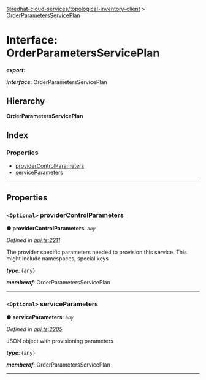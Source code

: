 [@redhat-cloud-services/topological-inventory-client](../README.md) > [OrderParametersServicePlan](../interfaces/orderparametersserviceplan.md)

# Interface: OrderParametersServicePlan

*__export__*: 

*__interface__*: OrderParametersServicePlan

## Hierarchy

**OrderParametersServicePlan**

## Index

### Properties

* [providerControlParameters](orderparametersserviceplan.md#providercontrolparameters)
* [serviceParameters](orderparametersserviceplan.md#serviceparameters)

---

## Properties

<a id="providercontrolparameters"></a>

### `<Optional>` providerControlParameters

**● providerControlParameters**: *`any`*

*Defined in [api.ts:2211](https://github.com/karelhala/javascript-clients/blob/master/packages/topological-inventory/api.ts#L2211)*

The provider specific parameters needed to provision this service. This might include namespaces, special keys

*__type__*: {any}

*__memberof__*: OrderParametersServicePlan

___
<a id="serviceparameters"></a>

### `<Optional>` serviceParameters

**● serviceParameters**: *`any`*

*Defined in [api.ts:2205](https://github.com/karelhala/javascript-clients/blob/master/packages/topological-inventory/api.ts#L2205)*

JSON object with provisioning parameters

*__type__*: {any}

*__memberof__*: OrderParametersServicePlan

___

